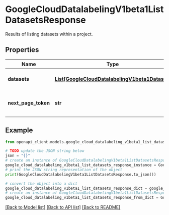 # GoogleCloudDatalabelingV1beta1ListDatasetsResponse

Results of listing datasets within a project.

## Properties

Name | Type | Description | Notes
------------ | ------------- | ------------- | -------------
**datasets** | [**List[GoogleCloudDatalabelingV1beta1Dataset]**](GoogleCloudDatalabelingV1beta1Dataset.md) | The list of datasets to return. | [optional] 
**next_page_token** | **str** | A token to retrieve next page of results. | [optional] 

## Example

```python
from openapi_client.models.google_cloud_datalabeling_v1beta1_list_datasets_response import GoogleCloudDatalabelingV1beta1ListDatasetsResponse

# TODO update the JSON string below
json = "{}"
# create an instance of GoogleCloudDatalabelingV1beta1ListDatasetsResponse from a JSON string
google_cloud_datalabeling_v1beta1_list_datasets_response_instance = GoogleCloudDatalabelingV1beta1ListDatasetsResponse.from_json(json)
# print the JSON string representation of the object
print(GoogleCloudDatalabelingV1beta1ListDatasetsResponse.to_json())

# convert the object into a dict
google_cloud_datalabeling_v1beta1_list_datasets_response_dict = google_cloud_datalabeling_v1beta1_list_datasets_response_instance.to_dict()
# create an instance of GoogleCloudDatalabelingV1beta1ListDatasetsResponse from a dict
google_cloud_datalabeling_v1beta1_list_datasets_response_from_dict = GoogleCloudDatalabelingV1beta1ListDatasetsResponse.from_dict(google_cloud_datalabeling_v1beta1_list_datasets_response_dict)
```
[[Back to Model list]](../README.md#documentation-for-models) [[Back to API list]](../README.md#documentation-for-api-endpoints) [[Back to README]](../README.md)


